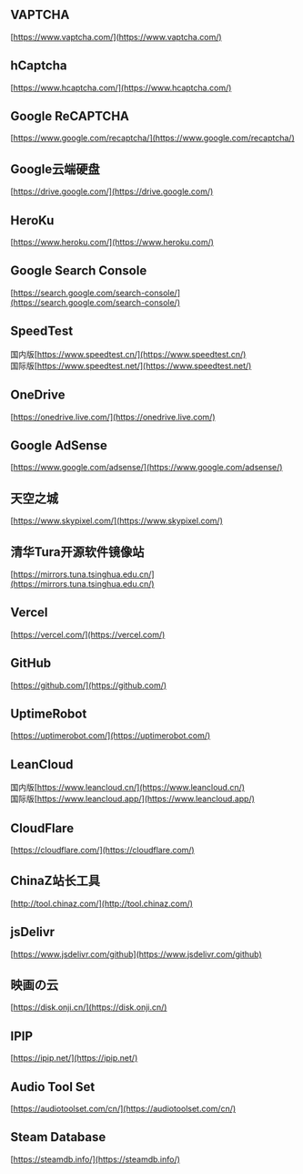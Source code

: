 ## VAPTCHA
[https://www.vaptcha.com/](https://www.vaptcha.com/)
## hCaptcha
[https://www.hcaptcha.com/](https://www.hcaptcha.com/)
## Google ReCAPTCHA
[https://www.google.com/recaptcha/](https://www.google.com/recaptcha/)
## Google云端硬盘
[https://drive.google.com/](https://drive.google.com/)
## HeroKu
[https://www.heroku.com/](https://www.heroku.com/)
## Google Search Console
[https://search.google.com/search-console/](https://search.google.com/search-console/)
## SpeedTest
国内版[https://www.speedtest.cn/](https://www.speedtest.cn/)  
国际版[https://www.speedtest.net/](https://www.speedtest.net/)
## OneDrive
[https://onedrive.live.com/](https://onedrive.live.com/)
## Google AdSense
[https://www.google.com/adsense/](https://www.google.com/adsense/)
## 天空之城
[https://www.skypixel.com/](https://www.skypixel.com/)
## 清华Tura开源软件镜像站
[https://mirrors.tuna.tsinghua.edu.cn/](https://mirrors.tuna.tsinghua.edu.cn/)
## Vercel
[https://vercel.com/](https://vercel.com/)
## GitHub
[https://github.com/](https://github.com/)
## UptimeRobot
[https://uptimerobot.com/](https://uptimerobot.com/)
## LeanCloud
国内版[https://www.leancloud.cn/](https://www.leancloud.cn/)  
国际版[https://www.leancloud.app/](https://www.leancloud.app/)
## CloudFlare
[https://cloudflare.com/](https://cloudflare.com/)
## ChinaZ站长工具
[http://tool.chinaz.com/](http://tool.chinaz.com/)
## jsDelivr
[https://www.jsdelivr.com/github](https://www.jsdelivr.com/github)
## 映画の云
[https://disk.onji.cn/](https://disk.onji.cn/)
## IPIP
[https://ipip.net/](https://ipip.net/)
## Audio Tool Set
[https://audiotoolset.com/cn/](https://audiotoolset.com/cn/)
## Steam Database
[https://steamdb.info/](https://steamdb.info/)

